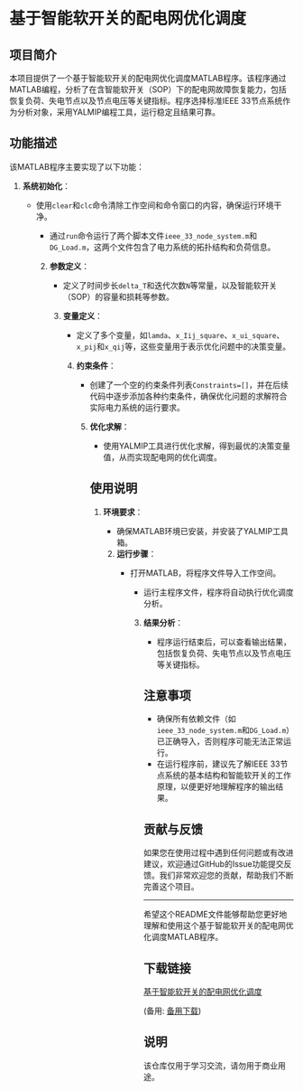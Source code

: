 # 基于智能软开关的配电网优化调度

## 项目简介

本项目提供了一个基于智能软开关的配电网优化调度MATLAB程序。该程序通过MATLAB编程，分析了在含智能软开关（SOP）下的配电网故障恢复能力，包括恢复负荷、失电节点以及节点电压等关键指标。程序选择标准IEEE 33节点系统作为分析对象，采用YALMIP编程工具，运行稳定且结果可靠。

## 功能描述

该MATLAB程序主要实现了以下功能：

1. **系统初始化**：
   - 使用`clear`和`clc`命令清除工作空间和命令窗口的内容，确保运行环境干净。
      - 通过`run`命令运行了两个脚本文件`ieee_33_node_system.m`和`DG_Load.m`，这两个文件包含了电力系统的拓扑结构和负荷信息。

      2. **参数定义**：
         - 定义了时间步长`delta_T`和迭代次数`N`等常量，以及智能软开关（SOP）的容量和损耗等参数。

         3. **变量定义**：
            - 定义了多个变量，如`lamda`、`x_Iij_square`、`x_ui_square`、`x_pij`和`x_qij`等，这些变量用于表示优化问题中的决策变量。

            4. **约束条件**：
               - 创建了一个空的约束条件列表`Constraints=[]`，并在后续代码中逐步添加各种约束条件，确保优化问题的求解符合实际电力系统的运行要求。

               5. **优化求解**：
                  - 使用YALMIP工具进行优化求解，得到最优的决策变量值，从而实现配电网的优化调度。

                  ## 使用说明

                  1. **环境要求**：
                     - 确保MATLAB环境已安装，并安装了YALMIP工具箱。

                     2. **运行步骤**：
                        - 打开MATLAB，将程序文件导入工作空间。
                           - 运行主程序文件，程序将自动执行优化调度分析。

                           3. **结果分析**：
                              - 程序运行结束后，可以查看输出结果，包括恢复负荷、失电节点以及节点电压等关键指标。

                              ## 注意事项

                              - 确保所有依赖文件（如`ieee_33_node_system.m`和`DG_Load.m`）已正确导入，否则程序可能无法正常运行。
                              - 在运行程序前，建议先了解IEEE 33节点系统的基本结构和智能软开关的工作原理，以便更好地理解程序的输出结果。

                              ## 贡献与反馈

                              如果您在使用过程中遇到任何问题或有改进建议，欢迎通过GitHub的Issue功能提交反馈。我们非常欢迎您的贡献，帮助我们不断完善这个项目。

                              ---

                              希望这个README文件能够帮助您更好地理解和使用这个基于智能软开关的配电网优化调度MATLAB程序。

                              ## 下载链接
                              [基于智能软开关的配电网优化调度](https://pan.quark.cn/s/ad0953701504) 

                              (备用: [备用下载](https://pan.baidu.com/s/1Dxp4thuSTllZuAgw8LdUGQ?pwd=1234))

                              ## 说明

                              该仓库仅用于学习交流，请勿用于商业用途。
